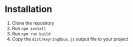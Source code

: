 # Installation

1. Clone the repository
2. Run `npm install`
3. Run `npm run build`
4. Copy the `dist/keyringDbus.js` output file to your project
